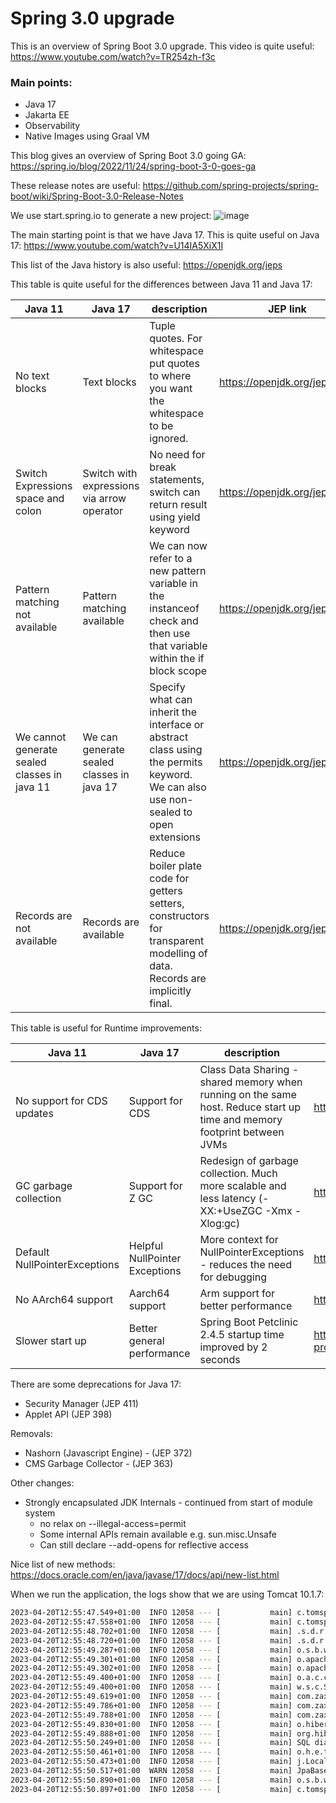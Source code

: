 # Spring 3.0 upgrade

This is an overview of Spring Boot 3.0 upgrade.
This video is quite useful:
https://www.youtube.com/watch?v=TR254zh-f3c

### Main points:

- Java 17
- Jakarta EE
- Observability
- Native Images using Graal VM

This blog gives an overview of Spring Boot 3.0 going GA:
https://spring.io/blog/2022/11/24/spring-boot-3-0-goes-ga

These release notes are useful:
https://github.com/spring-projects/spring-boot/wiki/Spring-Boot-3.0-Release-Notes

We use start.spring.io to generate a new project:
![image](https://user-images.githubusercontent.com/27693622/233359070-6bcaa88a-2f42-4629-ba08-89acf78580af.png)

The main starting point is that we have Java 17. This is quite useful on Java 17:
https://www.youtube.com/watch?v=U14IA5XiX1I

This list of the Java history is also useful:
https://openjdk.org/jeps

This table is quite useful for the differences between Java 11 and Java 17:

| Java 11                                      | Java 17                                    | description                                                                                                                       | JEP link                     |
|----------------------------------------------|--------------------------------------------|-----------------------------------------------------------------------------------------------------------------------------------|------------------------------|
| No text blocks                               | Text blocks                                | Tuple quotes. For whitespace put quotes to where you want the whitespace to be ignored.                                           | https://openjdk.org/jeps/378 |
| Switch Expressions space and colon           | Switch with expressions via arrow operator | No need for break statements, switch can return result using yield keyword                                                        | https://openjdk.org/jeps/361 |
| Pattern matching not available               | Pattern matching available                 | We can now refer to a new pattern variable in the instanceof check and then use that variable within the if block scope           | https://openjdk.org/jeps/394 |
| We cannot generate sealed classes in java 11 | We can generate sealed classes in java 17  | Specify what can inherit the interface or abstract class using the permits keyword. We can also use non-sealed to open extensions | https://openjdk.org/jeps/409 |
| Records are not available                    | Records are available                      | Reduce boiler plate code for getters setters, constructors for transparent modelling of data. Records are implicitly final.       | https://openjdk.org/jeps/395 |

This table is useful for Runtime improvements:

| Java 11                       | Java 17                        | description                                                                                                              | JEP link                                            |
|-------------------------------|--------------------------------|--------------------------------------------------------------------------------------------------------------------------|-----------------------------------------------------|
| No support for CDS updates    | Support for CDS                | Class Data Sharing - shared memory when running on the same host. Reduce start up time and memory footprint between JVMs | https://openjdk.org/jeps/378                        |
| GC garbage collection         | Support for Z GC               | Redesign of garbage collection. Much more scalable and less latency (-XX:+UseZGC -Xmx<size> -Xlog:gc)                    | https://openjdk.org/jeps/377                        |
| Default NullPointerExceptions | Helpful NullPointer Exceptions | More context for NullPointerExceptions - reduces the need for debugging                                                  | https://openjdk.org/jeps/358                        |
| No AArch64 support            | Aarch64 support                | Arm support for better performance                                                                                       | https://openjdk.org/jeps/391                        |
| Slower start up               | Better general performance     | Spring Boot Petclinic 2.4.5 startup time improved by 2 seconds                                                           | https://github.com/spring-projects/spring-petclinic |


There are some deprecations for Java 17:
- Security Manager (JEP 411)
- Applet API (JEP 398)

Removals:
- Nashorn (Javascript Engine) - (JEP 372)
- CMS Garbage Collector - (JEP 363)

Other changes:
- Strongly encapsulated JDK Internals - continued from start of module system
  - no relax on --illegal-access=permit
  - Some internal APIs remain available e.g. sun.misc.Unsafe
  - Can still declare --add-opens for reflective access

Nice list of new methods:
https://docs.oracle.com/en/java/javase/17/docs/api/new-list.html



When we run the application, the logs show that we are using Tomcat 10.1.7:

```bash
2023-04-20T12:55:47.549+01:00  INFO 12058 --- [           main] c.tomspencerlondon.blog.BlogApplication  : Starting BlogApplication using Java 19.0.2 with PID 12058 (/home/tom/Projects/SpringBoot3Upgrade/blog/target/classes started by tom in /home/tom/Projects/SpringBoot3Upgrade/blog)
2023-04-20T12:55:47.558+01:00  INFO 12058 --- [           main] c.tomspencerlondon.blog.BlogApplication  : No active profile set, falling back to 1 default profile: "default"
2023-04-20T12:55:48.702+01:00  INFO 12058 --- [           main] .s.d.r.c.RepositoryConfigurationDelegate : Bootstrapping Spring Data JPA repositories in DEFAULT mode.
2023-04-20T12:55:48.720+01:00  INFO 12058 --- [           main] .s.d.r.c.RepositoryConfigurationDelegate : Finished Spring Data repository scanning in 10 ms. Found 0 JPA repository interfaces.
2023-04-20T12:55:49.287+01:00  INFO 12058 --- [           main] o.s.b.w.embedded.tomcat.TomcatWebServer  : Tomcat initialized with port(s): 8080 (http)
2023-04-20T12:55:49.301+01:00  INFO 12058 --- [           main] o.apache.catalina.core.StandardService   : Starting service [Tomcat]
2023-04-20T12:55:49.302+01:00  INFO 12058 --- [           main] o.apache.catalina.core.StandardEngine    : Starting Servlet engine: [Apache Tomcat/10.1.7]
2023-04-20T12:55:49.400+01:00  INFO 12058 --- [           main] o.a.c.c.C.[Tomcat].[localhost].[/]       : Initializing Spring embedded WebApplicationContext
2023-04-20T12:55:49.400+01:00  INFO 12058 --- [           main] w.s.c.ServletWebServerApplicationContext : Root WebApplicationContext: initialization completed in 1609 ms
2023-04-20T12:55:49.619+01:00  INFO 12058 --- [           main] com.zaxxer.hikari.HikariDataSource       : HikariPool-1 - Starting...
2023-04-20T12:55:49.786+01:00  INFO 12058 --- [           main] com.zaxxer.hikari.pool.HikariPool        : HikariPool-1 - Added connection conn0: url=jdbc:h2:mem:c76b5e83-8637-4ddc-b45b-93bca7aa912b user=SA
2023-04-20T12:55:49.788+01:00  INFO 12058 --- [           main] com.zaxxer.hikari.HikariDataSource       : HikariPool-1 - Start completed.
2023-04-20T12:55:49.830+01:00  INFO 12058 --- [           main] o.hibernate.jpa.internal.util.LogHelper  : HHH000204: Processing PersistenceUnitInfo [name: default]
2023-04-20T12:55:49.888+01:00  INFO 12058 --- [           main] org.hibernate.Version                    : HHH000412: Hibernate ORM core version 6.1.7.Final
2023-04-20T12:55:50.249+01:00  INFO 12058 --- [           main] SQL dialect                              : HHH000400: Using dialect: org.hibernate.dialect.H2Dialect
2023-04-20T12:55:50.461+01:00  INFO 12058 --- [           main] o.h.e.t.j.p.i.JtaPlatformInitiator       : HHH000490: Using JtaPlatform implementation: [org.hibernate.engine.transaction.jta.platform.internal.NoJtaPlatform]
2023-04-20T12:55:50.473+01:00  INFO 12058 --- [           main] j.LocalContainerEntityManagerFactoryBean : Initialized JPA EntityManagerFactory for persistence unit 'default'
2023-04-20T12:55:50.517+01:00  WARN 12058 --- [           main] JpaBaseConfiguration$JpaWebConfiguration : spring.jpa.open-in-view is enabled by default. Therefore, database queries may be performed during view rendering. Explicitly configure spring.jpa.open-in-view to disable this warning
2023-04-20T12:55:50.890+01:00  INFO 12058 --- [           main] o.s.b.w.embedded.tomcat.TomcatWebServer  : Tomcat started on port(s): 8080 (http) with context path ''
2023-04-20T12:55:50.897+01:00  INFO 12058 --- [           main] c.tomspencerlondon.blog.BlogApplication  : Started BlogApplication in 4.234 seconds (process running for 5.634)
```

